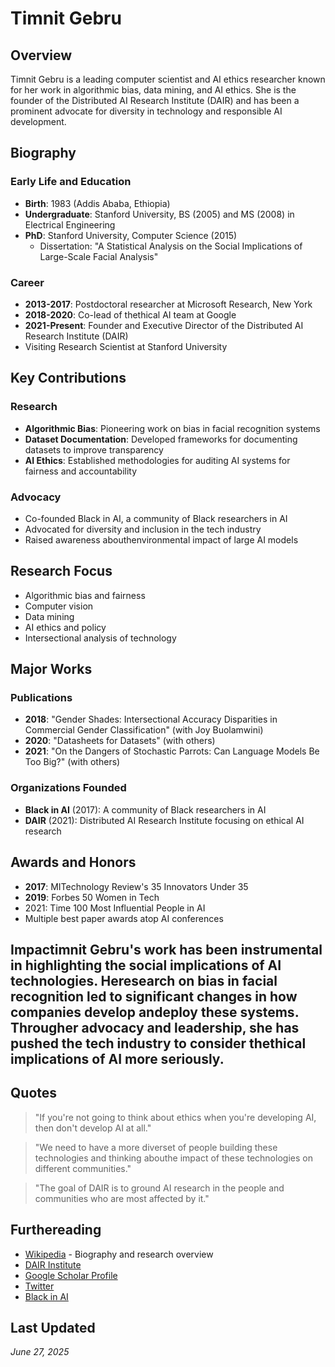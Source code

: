 # Timnit Gebru

## Overview
Timnit Gebru is a leading computer scientist and AI ethics researcher known for her work in algorithmic bias, data mining, and AI ethics. She is the founder of the Distributed AI Research Institute (DAIR) and has been a prominent advocate for diversity in technology and responsible AI development.

## Biography

### Early Life and Education
- **Birth**: 1983 (Addis Ababa, Ethiopia)
- **Undergraduate**: Stanford University, BS (2005) and MS (2008) in Electrical Engineering
- **PhD**: Stanford University, Computer Science (2015)
  - Dissertation: "A Statistical Analysis on the Social Implications of Large-Scale Facial Analysis"

### Career
- **2013-2017**: Postdoctoral researcher at Microsoft Research, New York
- **2018-2020**: Co-lead of thethical AI team at Google
- **2021-Present**: Founder and Executive Director of the Distributed AI Research Institute (DAIR)
- Visiting Research Scientist at Stanford University

## Key Contributions

### Research
- **Algorithmic Bias**: Pioneering work on bias in facial recognition systems
- **Dataset Documentation**: Developed frameworks for documenting datasets to improve transparency
- **AI Ethics**: Established methodologies for auditing AI systems for fairness and accountability

### Advocacy
- Co-founded Black in AI, a community of Black researchers in AI
- Advocated for diversity and inclusion in the tech industry
- Raised awareness abouthenvironmental impact of large AI models

## Research Focus
- Algorithmic bias and fairness
- Computer vision
- Data mining
- AI ethics and policy
- Intersectional analysis of technology

## Major Works

### Publications
- **2018**: "Gender Shades: Intersectional Accuracy Disparities in Commercial Gender Classification" (with Joy Buolamwini)
- **2020**: "Datasheets for Datasets" (with others)
- **2021**: "On the Dangers of Stochastic Parrots: Can Language Models Be Too Big?" (with others)

### Organizations Founded
- **Black in AI** (2017): A community of Black researchers in AI
- **DAIR** (2021): Distributed AI Research Institute focusing on ethical AI research

## Awards and Honors
- **2017**: MITechnology Review's 35 Innovators Under 35
- **2019**: Forbes 50 Women in Tech
- 2021: Time 100 Most Influential People in AI
- Multiple best paper awards atop AI conferences

## Impactimnit Gebru's work has been instrumental in highlighting the social implications of AI technologies. Heresearch on bias in facial recognition led to significant changes in how companies develop andeploy these systems. Througher advocacy and leadership, she has pushed the tech industry to consider thethical implications of AI more seriously.

## Quotes
> "If you're not going to think about ethics when you're developing AI, then don't develop AI at all."

> "We need to have a more diverset of people building these technologies and thinking abouthe impact of these technologies on different communities."

> "The goal of DAIR is to ground AI research in the people and communities who are most affected by it."

## Furthereading
- [Wikipedia](https://en.wikipedia.org/wiki/Timnit_Gebru) - Biography and research overview
- [DAIR Institute](https://www.dair-institute.org/)
- [Google Scholar Profile](https://scholar.google.com/citations?user=W7W4f3EAAAAJ)
- [Twitter](https://twitter.com/timnitGebru)
- [Black in AI](https://blackinai.github.io/)

## Last Updated
*June 27, 2025*
